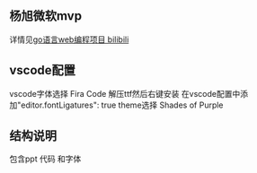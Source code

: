 ## 杨旭微软mvp 

详情见[go语言web编程项目 bilibili](https://www.bilibili.com/video/BV1Xv411k7Xn?p=1)


## vscode配置

vscode字体选择 Fira Code 解压ttf然后右键安装
在vscode配置中添加"editor.fontLigatures": true
theme选择  Shades of Purple

## 结构说明
包含ppt 代码 和字体
